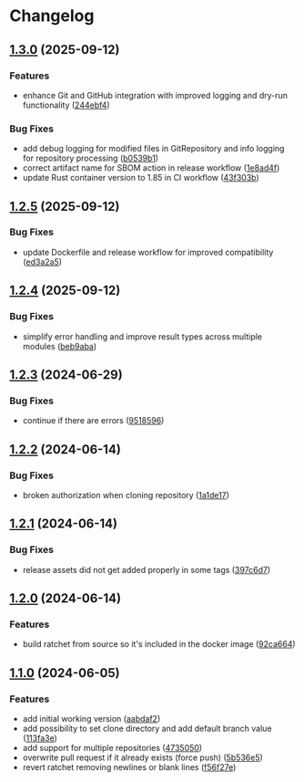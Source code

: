 # Changelog

## [1.3.0](https://github.com/Brend-Smits/ratchet-dispatcher/compare/v1.2.5...v1.3.0) (2025-09-12)


### Features

* enhance Git and GitHub integration with improved logging and dry-run functionality ([244ebf4](https://github.com/Brend-Smits/ratchet-dispatcher/commit/244ebf416a2fc0745e1b0871e9f82c07f4f0e455))


### Bug Fixes

* add debug logging for modified files in GitRepository and info logging for repository processing ([b0539b1](https://github.com/Brend-Smits/ratchet-dispatcher/commit/b0539b12f94e4f8d6960377e5d1e979814680b98))
* correct artifact name for SBOM action in release workflow ([1e8ad4f](https://github.com/Brend-Smits/ratchet-dispatcher/commit/1e8ad4fe1379201b3de0530a36bc5b4200c79447))
* update Rust container version to 1.85 in CI workflow ([43f303b](https://github.com/Brend-Smits/ratchet-dispatcher/commit/43f303b07c103db92f785a1e20a5481429225c2e))

## [1.2.5](https://github.com/Brend-Smits/ratchet-dispatcher/compare/v1.2.4...v1.2.5) (2025-09-12)


### Bug Fixes

* update Dockerfile and release workflow for improved compatibility ([ed3a2a5](https://github.com/Brend-Smits/ratchet-dispatcher/commit/ed3a2a56dc211cffff5baee52f72314dd51b20c1))

## [1.2.4](https://github.com/Brend-Smits/ratchet-dispatcher/compare/v1.2.3...v1.2.4) (2025-09-12)


### Bug Fixes

* simplify error handling and improve result types across multiple modules ([beb9aba](https://github.com/Brend-Smits/ratchet-dispatcher/commit/beb9aba5851b489752c4985535498ae569744970))

## [1.2.3](https://github.com/Brend-Smits/ratchet-dispatcher/compare/v1.2.2...v1.2.3) (2024-06-29)


### Bug Fixes

* continue if there are errors ([9518596](https://github.com/Brend-Smits/ratchet-dispatcher/commit/9518596d5f4e48528d97148d97c98f5046429454))

## [1.2.2](https://github.com/Brend-Smits/ratchet-dispatcher/compare/v1.2.1...v1.2.2) (2024-06-14)


### Bug Fixes

* broken authorization when cloning repository ([1a1de17](https://github.com/Brend-Smits/ratchet-dispatcher/commit/1a1de17d84539f42a5d4d1ceb45563a544764e29))

## [1.2.1](https://github.com/Brend-Smits/ratchet-dispatcher/compare/v1.2.0...v1.2.1) (2024-06-14)


### Bug Fixes

* release assets did not get added properly in some tags ([397c6d7](https://github.com/Brend-Smits/ratchet-dispatcher/commit/397c6d74a7050e20529abac145282a1a1486ca4e))

## [1.2.0](https://github.com/Brend-Smits/ratchet-dispatcher/compare/v1.1.0...v1.2.0) (2024-06-14)


### Features

* build ratchet from source so it's included in the docker image ([92ca664](https://github.com/Brend-Smits/ratchet-dispatcher/commit/92ca664b02324e71684779715a9f1159b3e106ab))

## [1.1.0](https://github.com/Brend-Smits/ratchet-dispatcher/compare/v1.0.0...v1.1.0) (2024-06-05)


### Features

* add initial working version ([aabdaf2](https://github.com/Brend-Smits/ratchet-dispatcher/commit/aabdaf20b0e1be4095ae51d3861ace50e89ecde4))
* add possibility to set clone directory and add default branch value ([113fa3e](https://github.com/Brend-Smits/ratchet-dispatcher/commit/113fa3e88f405766bca6aeb16809e178d90df4a2))
* add support for multiple repositories ([4735050](https://github.com/Brend-Smits/ratchet-dispatcher/commit/47350503290bd5efbbf59c9614a7d9b1c9cd4a2c))
* overwrite pull request if it already exists (force push) ([5b536e5](https://github.com/Brend-Smits/ratchet-dispatcher/commit/5b536e553e17c79ed4a6c699507abdb3795ced1d))
* revert ratchet removing newlines or blank lines ([f56f27e](https://github.com/Brend-Smits/ratchet-dispatcher/commit/f56f27e1c1e1e609a0e94da0896f995f0d800e87))
